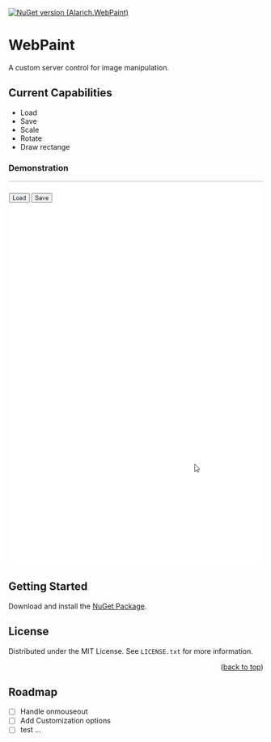 [![NuGet version (Alarich.WebPaint)](https://img.shields.io/nuget/v/Alarich.WebPaint.svg?style=flat-square)](https://www.nuget.org/packages/Alarich.WebPaint/)

# WebPaint

A custom server control for image manipulation.

## Current Capabilities

- Load
- Save
- Scale
- Rotate
- Draw rectange

### Demonstration

![](doc/demonstration.gif)

## Getting Started

Download and install the <a href="https://www.nuget.org/packages/Alarich.WebPaint/">NuGet Package</a>.

## License

Distributed under the MIT License. See `LICENSE.txt` for more information.

<p align="right">(<a href="#readme-top">back to top</a>)</p>

## Roadmap

- [ ] Handle onmouseout
- [ ] Add Customization options
- [ ] test ...

